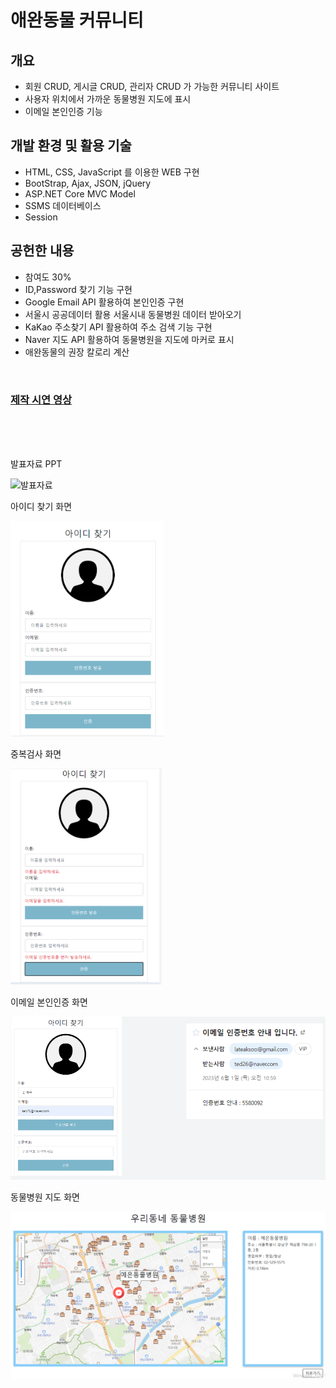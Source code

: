 # **애완동물 커뮤니티**

## **개요**
- 회원 CRUD, 게시글 CRUD, 관리자 CRUD 가 가능한 커뮤니티 사이트
- 사용자 위치에서 가까운 동물병원 지도에 표시
- 이메일 본인인증 기능

## **개발 환경 및 활용 기술**
- HTML, CSS, JavaScript 를 이용한 WEB 구현
- BootStrap, Ajax, JSON, jQuery
- ASP.NET Core MVC Model
- SSMS 데이터베이스 
- Session 

## **공헌한 내용**
- 참여도 30%
- ID,Password 찾기 기능 구현
- Google Email API 활용하여 본인인증 구현
- 서울시 공공데이터 활용 서울시내 동물병원 데이터 받아오기
- KaKao 주소찾기 API 활용하여 주소 검색 기능 구현
- Naver 지도 API 활용하여 동물병원을 지도에 마커로 표시
- 애완동물의 권장 칼로리 계산 

<br>

### **[제작 시연 영상]**

<br>

[제작 시연 영상]: https://m.youtube.com/watch?v=fFXaWz4HeIs&list=PLedGoSru794-KgmCF7BvggtHcqj9RvLta&index=2&pp=iAQB

<br>
<br>

발표자료 PPT

![발표자료](.README_Image/DogCatPPT.gif)

아이디 찾기 화면

![아이디 찾기](https://github.com/Lateaksoo/Dogcat/blob/master/README_Image/1.png)

중복검사 화면

![중복검사](https://github.com/Lateaksoo/Dogcat/blob/master/README_Image/2.png)

이메일 본인인증 화면

![이메일 본인인증 화면](https://github.com/Lateaksoo/Dogcat/blob/master/README_Image/3.png)

동물병원 지도 화면 

![동물병원 지도 화면](https://github.com/Lateaksoo/Dogcat/blob/master/README_Image/4.png)
